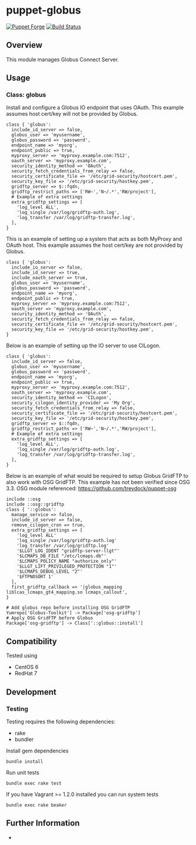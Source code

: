 # puppet-globus

[![Puppet Forge](http://img.shields.io/puppetforge/v/treydock/globus.svg)](https://forge.puppetlabs.com/treydock/globus)
[![Build Status](https://travis-ci.org/treydock/puppet-module-globus.png)](https://travis-ci.org/treydock/puppet-module-globus)

## Overview

This module manages Globus Connect Server.

## Usage

### Class: globus

Install and configure a Globus IO endpoint that uses OAuth.  This example assumes host cert/key will not be provided by Globus.

    class { 'globus':
      include_id_server => false,
      globus_user => 'myusername',
      globus_password => 'password',
      endpoint_name => 'myorg',
      endpoint_public => true,
      myproxy_server => 'myproxy.example.com:7512',
      oauth_server => 'myproxy.example.com',
      security_identity_method => 'OAuth',
      security_fetch_credentials_from_relay => false,
      security_certificate_file => '/etc/grid-security/hostcert.pem',
      security_key_file => '/etc/grid-security/hostkey.pem',
      gridftp_server => $::fqdn,
      gridftp_restrict_paths => ['RW~','N~/.*','RW/project'],
      # Example of extra settings
      extra_gridftp_settings => [
        'log_level ALL',
        'log_single /var/log/gridftp-auth.log',
        'log_transfer /var/log/gridftp-transfer.log',
      ],
    }

This is an example of setting up a system that acts as both MyProxy and OAuth host.  This example assumes the host cert/key are not provided by Globus.

    class { 'globus':
      include_io_server => false,
      include_id_server => true,
      include_oauth_server => true,
      globus_user => 'myusername',
      globus_password => 'password',
      endpoint_name => 'myorg',
      endpoint_public => true,
      myproxy_server => 'myproxy.example.com:7512',
      oauth_server => 'myproxy.example.com',
      security_identity_method => 'OAuth',
      security_fetch_credentials_from_relay => false,
      security_certificate_file => '/etc/grid-security/hostcert.pem',
      security_key_file => '/etc/grid-security/hostkey.pem',
    }

Below is an example of setting up the IO server to use CILogon.

    class { 'globus':
      include_id_server => false,
      globus_user => 'myusername',
      globus_password => 'password',
      endpoint_name => 'myorg',
      endpoint_public => true,
      myproxy_server => 'myproxy.example.com:7512',
      oauth_server => 'myproxy.example.com',
      security_identity_method => 'CILogon',
      security_cilogon_identity_provider => 'My Org',
      security_fetch_credentials_from_relay => false,
      security_certificate_file => '/etc/grid-security/hostcert.pem',
      security_key_file => '/etc/grid-security/hostkey.pem',
      gridftp_server => $::fqdn,
      gridftp_restrict_paths => ['RW~','N~/.*','RW/project'],
      # Example of extra settings
      extra_gridftp_settings => [
        'log_level ALL',
        'log_single /var/log/gridftp-auth.log',
        'log_transfer /var/log/gridftp-transfer.log',
      ],
    }

Below is an example of what would be required to setup Globus GridFTP to also work with OSG GridFTP.  This example has not been verified since OSG 3.3.  OSG module referenced: https://github.com/treydock/puppet-osg

    include ::osg
    include ::osg::gridftp
    class { '::globus':
      manage_service => false,
      include_id_server => false,
      remove_cilogon_cron => true,
      extra_gridftp_settings => [
        'log_level ALL'
        'log_single /var/log/gridftp-auth.log'
        'log_transfer /var/log/gridftp.log'
        '$LLGT_LOG_IDENT "gridftp-server-llgt"'
        '$LCMAPS_DB_FILE "/etc/lcmaps.db"'
        '$LCMAPS_POLICY_NAME "authorize_only"'
        '$LLGT_LIFT_PRIVILEGED_PROTECTION "1"'
        '$LCMAPS_DEBUG_LEVEL "2"'
        '$FTPNOSORT 1'
      ],
      first_gridftp_callback => '|globus_mapping liblcas_lcmaps_gt4_mapping.so lcmaps_callout',
    }
    
    # Add globus repo before installing OSG GridFTP
    Yumrepo['Globus-Toolkit'] -> Package['osg-gridftp']
    # Apply OSG GridFTP before Globus
    Package['osg-gridftp'] -> Class['::globus::install']

## Compatibility

Tested using

* CentOS 6
* RedHat 7

## Development

### Testing

Testing requires the following dependencies:

* rake
* bundler

Install gem dependencies

    bundle install

Run unit tests

    bundle exec rake test

If you have Vagrant >= 1.2.0 installed you can run system tests

    bundle exec rake beaker

## Further Information

*
